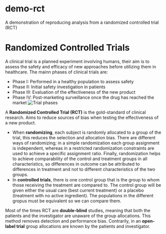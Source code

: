# demo-rct
A demonstration of reproducing analysis from a randomized controlled trial (RCT)

# Randomized Controlled Trials
A clinical trial is a planned experiment involving humans, their aim is to assess the safety and efficacy of new approaches before utilizing them in healthcare. The mainn phases of clinical trials are:
* Phase I: Performed in a healthy population to assess safety
* Phase II: Initial safety investigation in patients
* Phase III: Evaluation of the effectiveness of the new product
* Phase IV: Post-marketing surveillance once the drug has reached the market
![Trial phases](https://www.ildcollaborative.org/sites/default/files/styles/header_image/public/images/header-images/clinicaltrialphases_slide.jpg?itok=GAL_kxvx)

A **Randomized Controlled Trial (RCT)** is the gold-standard of clinical research. Aims to reduce sources of bias when testing the effectiveness of a new product.
* When **randomizing**, each subject is randomly allocated to a group of the trial, this reduces the selection and allocation bias. There are different ways of randomizing; in a simple randomization each group assignment is independent, whereas in a restricted randomization constraints are used to achieve a specific assignment ratio. Finally, randomization helps to achieve comparability of the control and treatment groups in all characteristics, so differences in outcome can be attributed to differences in treatment and not to different characteristics of the two groups.  
* In **controlled trials**, there is one control group that is the group to whom those receiving the treatment are compared to. The control group will be given either the usual care (best current treatment) or a placebo (treatment with no active ingredient). The populations in the different gropus must be equivalent so we can compare them.

Most of the times RCT are **double-blind** studies, meaning that both the patients and the investigator are unaware of the group allocations. This method removes detection and performance bias. Contrarily, in an **open-label trial** group allocations are known by the patients and investigator. 
